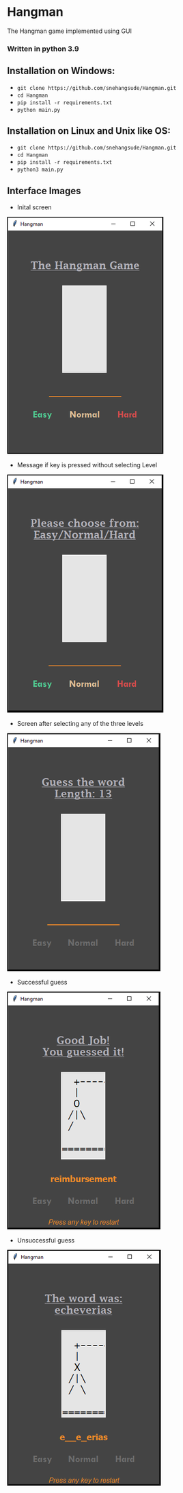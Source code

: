 # Hangman
The Hangman game implemented using GUI

### Written in python 3.9 

## Installation on Windows:
* `git clone https://github.com/snehangsude/Hangman.git`
* `cd Hangman`
* `pip install -r requirements.txt`
* `python main.py`

## Installation on Linux and Unix like OS:
* `git clone https://github.com/snehangsude/Hangman.git`
* `cd Hangman`
* `pip install -r requirements.txt`
* `python3 main.py`

## Interface Images
* Inital screen
<img src="images/Hangman.PNG">

* Message if key is pressed without selecting Level
<img src="images/Hangman2.PNG">

* Screen after selecting any of the three levels
<img src="images/Hangman3.PNG">

* Successful guess
<img src="images/Hangman4.PNG">

* Unsuccessful guess
<img src="images/Hangman5.PNG">
